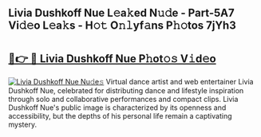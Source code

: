 ## Livia Dushkoff Nue L𝚎a𝚔ed N𝚞𝚍e - Part-5A7 Vi𝚍𝚎o L𝚎a𝚔s - H𝚘𝚝 O𝚗𝚕yf𝚊ns P𝚑𝚘tos 7jYh3

# <h2><a href="http://kf8yjz.oniu.top/?m=Livia+Dushkoff+Nue">🔗👉 🔴 Livia Dushkoff Nue P𝚑ot𝚘𝚜 V𝚒d𝚎o</a></h2>

[![Livia Dushkoff Nue Nu𝚍e𝚜](https://i.imgur.com/0qMVB7G.gif)](http://kf8yjz.oniu.top/?m=Livia+Dushkoff+Nue)
Virtual dance artist and web entertainer Livia Dushkoff Nue, celebrated for distributing dance and lifestyle inspiration through solo and collaborative performances and compact clips. Livia Dushkoff Nue's public image is characterized by its openness and accessibility, but the depths of his personal life remain a captivating mystery.  
